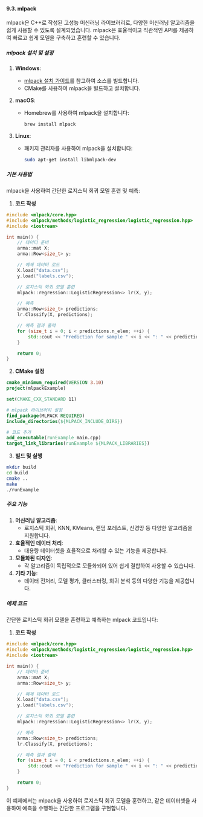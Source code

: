 #### 9.3. mlpack

mlpack은 C++로 작성된 고성능 머신러닝 라이브러리로, 다양한 머신러닝 알고리즘을 쉽게 사용할 수 있도록 설계되었습니다. mlpack은 효율적이고 직관적인 API를 제공하여 빠르고 쉽게 모델을 구축하고 훈련할 수 있습니다.

##### mlpack 설치 및 설정

1. **Windows**:
   - [mlpack 설치 가이드](https://www.mlpack.org/doc/mlpack-3.4.2/doxygen/build_windows.html)를 참고하여 소스를 빌드합니다.
   - CMake를 사용하여 mlpack을 빌드하고 설치합니다.

2. **macOS**:
   - Homebrew를 사용하여 mlpack을 설치합니다:
     ```bash
     brew install mlpack
     ```

3. **Linux**:
   - 패키지 관리자를 사용하여 mlpack을 설치합니다:
     ```bash
     sudo apt-get install libmlpack-dev
     ```

##### 기본 사용법

mlpack을 사용하여 간단한 로지스틱 회귀 모델 훈련 및 예측:

1. **코드 작성**

```cpp
#include <mlpack/core.hpp>
#include <mlpack/methods/logistic_regression/logistic_regression.hpp>
#include <iostream>

int main() {
    // 데이터 준비
    arma::mat X;
    arma::Row<size_t> y;

    // 예제 데이터 로드
    X.load("data.csv");
    y.load("labels.csv");

    // 로지스틱 회귀 모델 훈련
    mlpack::regression::LogisticRegression<> lr(X, y);

    // 예측
    arma::Row<size_t> predictions;
    lr.Classify(X, predictions);

    // 예측 결과 출력
    for (size_t i = 0; i < predictions.n_elem; ++i) {
        std::cout << "Prediction for sample " << i << ": " << predictions[i] << std::endl;
    }

    return 0;
}
```

2. **CMake 설정**

```cmake
cmake_minimum_required(VERSION 3.10)
project(mlpackExample)

set(CMAKE_CXX_STANDARD 11)

# mlpack 라이브러리 설정
find_package(MLPACK REQUIRED)
include_directories(${MLPACK_INCLUDE_DIRS})

# 코드 추가
add_executable(runExample main.cpp)
target_link_libraries(runExample ${MLPACK_LIBRARIES})
```

3. **빌드 및 실행**

```bash
mkdir build
cd build
cmake ..
make
./runExample
```

##### 주요 기능

1. **머신러닝 알고리즘**:
   - 로지스틱 회귀, KNN, KMeans, 랜덤 포레스트, 신경망 등 다양한 알고리즘을 지원합니다.
2. **효율적인 데이터 처리**:
   - 대용량 데이터셋을 효율적으로 처리할 수 있는 기능을 제공합니다.
3. **모듈화된 디자인**:
   - 각 알고리즘이 독립적으로 모듈화되어 있어 쉽게 결합하여 사용할 수 있습니다.
4. **기타 기능**:
   - 데이터 전처리, 모델 평가, 클러스터링, 회귀 분석 등의 다양한 기능을 제공합니다.

##### 예제 코드

간단한 로지스틱 회귀 모델을 훈련하고 예측하는 mlpack 코드입니다:

1. **코드 작성**

```cpp
#include <mlpack/core.hpp>
#include <mlpack/methods/logistic_regression/logistic_regression.hpp>
#include <iostream>

int main() {
    // 데이터 준비
    arma::mat X;
    arma::Row<size_t> y;

    // 예제 데이터 로드
    X.load("data.csv");
    y.load("labels.csv");

    // 로지스틱 회귀 모델 훈련
    mlpack::regression::LogisticRegression<> lr(X, y);

    // 예측
    arma::Row<size_t> predictions;
    lr.Classify(X, predictions);

    // 예측 결과 출력
    for (size_t i = 0; i < predictions.n_elem; ++i) {
        std::cout << "Prediction for sample " << i << ": " << predictions[i] << std::endl;
    }

    return 0;
}
```

이 예제에서는 mlpack을 사용하여 로지스틱 회귀 모델을 훈련하고, 같은 데이터셋을 사용하여 예측을 수행하는 간단한 프로그램을 구현합니다.
